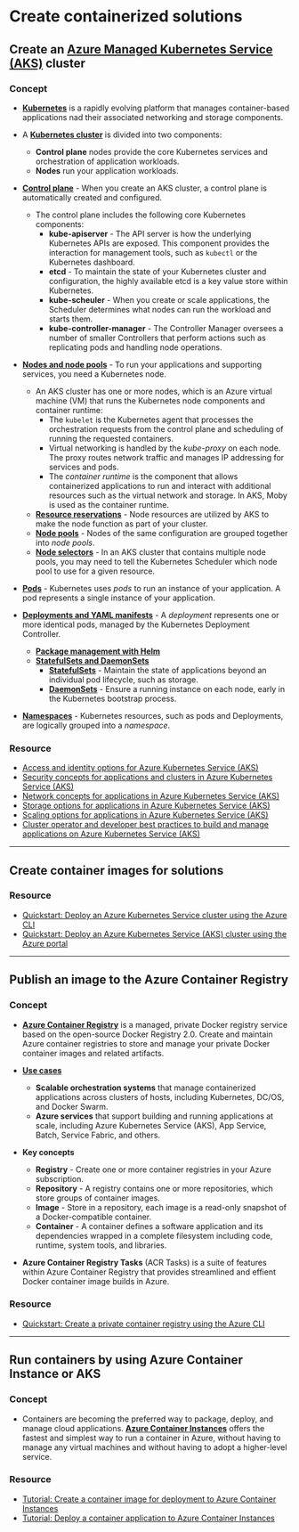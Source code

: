 # Create containerized solutions

## Create an [Azure Managed Kubernetes Service (AKS)](https://docs.microsoft.com/en-us/azure/aks/) cluster

### Concept

- [**Kubernetes**](https://docs.microsoft.com/en-us/azure/aks/concepts-clusters-workloads#what-is-kubernetes) is a rapidly evolving platform that manages container-based applications nad their associated networking and storage components.

- A [**Kubernetes cluster**](https://docs.microsoft.com/en-us/azure/aks/concepts-clusters-workloads#kubernetes-cluster-architecture) is divided into two components:
    - **Control plane** nodes provide the core Kubernetes services and orchestration of application workloads.
    - **Nodes** run your application workloads.

- [**Control plane**](https://docs.microsoft.com/en-us/azure/aks/concepts-clusters-workloads#control-plane) - When you create an AKS cluster, a control plane is automatically created and configured.
    - The control plane includes the following core Kubernetes components:
        - **kube-apiserver** - The API server is how the underlying Kubernetes APIs are exposed. This component provides the interaction for management tools, such as ```kubectl``` or the Kubernetes dashboard.
        - **etcd** - To maintain the state of your Kubernetes cluster and configuration, the highly available etcd is a key value store within Kubernetes.
        - **kube-scheuler** - When you create or scale applications, the Scheduler determines what nodes can run the workload and starts them.
        - **kube-controller-manager** - The Controller Manager oversees a number of smaller Controllers that perform actions such as replicating pods and handling node operations.

- [**Nodes and node pools**](https://docs.microsoft.com/en-us/azure/aks/concepts-clusters-workloads#nodes-and-node-pools) - To run your applications and supporting services, you need a Kubernetes node. 
    - An AKS cluster has one or more nodes, which is an Azure virtual machine (VM) that runs the Kubernetes node components and container runtime:
        - The ```kubelet``` is the Kubernetes agent that processes the orchestration requests from the control plane and scheduling of running the requested containers.
        - Virtual networking is handled by the *kube-proxy* on each node. The proxy routes network traffic and manages IP addressing for services and pods.
        - The *container runtime* is the component that allows containerized applications to run and interact with additional resources such as the virtual network and storage. In AKS, Moby is used as the container runtime.
    - [**Resource reservations**](https://docs.microsoft.com/en-us/azure/aks/concepts-clusters-workloads#resource-reservations) - Node resources are utilized by AKS to make the node function as part of your cluster.
    - [**Node pools**](https://docs.microsoft.com/en-us/azure/aks/concepts-clusters-workloads#node-pools) - Nodes of the same configuration are grouped together into *node pools*.
    - [**Node selectors**](https://docs.microsoft.com/en-us/azure/aks/concepts-clusters-workloads#node-selectors) - In an AKS cluster that contains multiple node pools, you may need to tell the Kubernetes Scheduler which node pool to use for a given resource.

- [**Pods**](https://docs.microsoft.com/en-us/azure/aks/concepts-clusters-workloads#pods) - Kubernetes uses *pods* to run an instance of your application. A pod represents a single instance of your application.

- [**Deployments and YAML manifests**](https://docs.microsoft.com/en-us/azure/aks/concepts-clusters-workloads#deployments-and-yaml-manifests) - A *deployment* represents one or more identical pods, managed by the Kubernetes Deployment Controller.
    - [**Package management with Helm**](https://docs.microsoft.com/en-us/azure/aks/concepts-clusters-workloads#package-management-with-helm)
    - [**StatefulSets and DaemonSets**](https://docs.microsoft.com/en-us/azure/aks/concepts-clusters-workloads#statefulsets-and-daemonsets)
        - [**StatefulSets**](https://docs.microsoft.com/en-us/azure/aks/concepts-clusters-workloads#statefulsets) - Maintain the state of applications beyond an individual pod lifecycle, such as storage.
        - [**DaemonSets**](https://docs.microsoft.com/en-us/azure/aks/concepts-clusters-workloads#daemonsets) - Ensure a running instance on each node, early in the Kubernetes bootstrap process.

- [**Namespaces**](https://docs.microsoft.com/en-us/azure/aks/concepts-clusters-workloads#namespaces) - Kubernetes resources, such as pods and Deployments, are logically grouped into a *namespace*.

### Resource

- [Access and identity options for Azure Kubernetes Service (AKS)](https://docs.microsoft.com/en-us/azure/aks/concepts-identity)
- [Security concepts for applications and clusters in Azure Kubernetes Service (AKS)](https://docs.microsoft.com/en-us/azure/aks/concepts-security)
- [Network concepts for applications in Azure Kubernetes Service (AKS)](https://docs.microsoft.com/en-us/azure/aks/concepts-network)
- [Storage options for applications in Azure Kubernetes Service (AKS)](https://docs.microsoft.com/en-us/azure/aks/concepts-storage)
- [Scaling options for applications in Azure Kubernetes Service (AKS)](https://docs.microsoft.com/en-us/azure/aks/concepts-scale)
- [Cluster operator and developer best practices to build and manage applications on Azure Kubernetes Service (AKS)](https://docs.microsoft.com/en-us/azure/aks/best-practices)

----

## Create container images for solutions

### Resource

- [Quickstart: Deploy an Azure Kubernetes Service cluster using the Azure CLI](https://docs.microsoft.com/en-us/azure/aks/kubernetes-walkthrough)
- [Quickstart: Deploy an Azure Kubernetes Service (AKS) cluster using the Azure portal](https://docs.microsoft.com/en-us/azure/aks/kubernetes-walkthrough-portal)

----

## Publish an image to the Azure Container Registry

### Concept

- [**Azure Container Registry**](https://docs.microsoft.com/en-us/azure/container-registry/container-registry-intro) is a managed, private Docker registry service based on the open-source Docker Registry 2.0. Create and maintain Azure container registries to store and manage your private Docker container images and related artifacts.

- [**Use cases**](https://docs.microsoft.com/en-us/azure/container-registry/container-registry-intro#use-cases)
    - **Scalable orchestration systems** that manage containerized applications across clusters of hosts, including Kubernetes, DC/OS, and Docker Swarm.
    - **Azure services** that support building and running applications at scale, including Azure Kubernetes Service (AKS), App Service, Batch, Service Fabric, and others.

- **Key concepts**
    - **Registry** - Create one or more container registries in your Azure subscription.
    - **Repository** - A registry contains one or more repositories, which store groups of container images.
    - **Image** - Store in a repository, each image is a read-only snapshot of a Docker-compatible container.
    - **Container** - A container defines a software application and its dependencies wrapped in a complete filesystem including code, runtime, system tools, and libraries.

- **Azure Container Registry Tasks** (ACR Tasks) is a suite of features within Azure Container Registry that provides streamlined and effient Docker container image builds in Azure.

### Resource

- [Quickstart: Create a private container registry using the Azure CLI](https://docs.microsoft.com/en-us/azure/container-registry/container-registry-get-started-azure-cli)

----

## Run containers by using Azure Container Instance or AKS

### Concept

- Containers are becoming the preferred way to package, deploy, and manage cloud applications. [**Azure Container Instances**](https://docs.microsoft.com/en-us/azure/container-instances/container-instances-overview) offers the fastest and simplest way to run a container in Azure, without having to manage any virtual machines and without having to adopt a higher-level service.

### Resource

- [Tutorial: Create a container image for deployment to Azure Container Instances](https://docs.microsoft.com/en-us/azure/container-instances/container-instances-tutorial-prepare-app)
- [Tutorial: Deploy a container application to Azure Container Instances](https://docs.microsoft.com/en-us/azure/container-instances/container-instances-tutorial-deploy-app)
